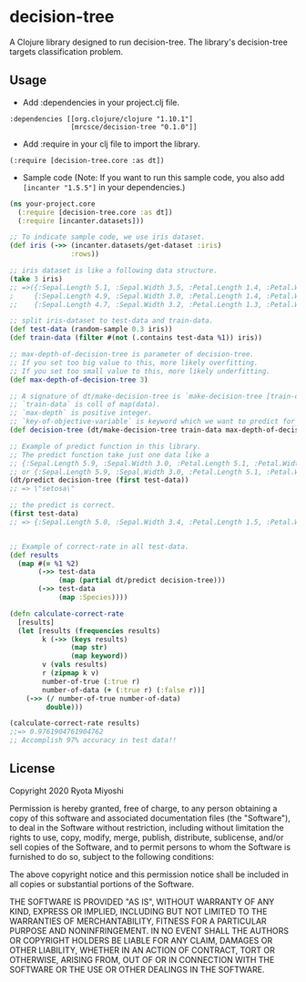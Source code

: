 # decision-tree

A Clojure library designed to run decision-tree. 
The library's decision-tree targets classification problem.

## Usage
* Add :dependencies in your project.clj file.
```
:dependencies [[org.clojure/clojure "1.10.1"]
               [mrcsce/decision-tree "0.1.0"]]
```

* Add :require in your clj file to import the library.
```
(:require [decision-tree.core :as dt])
```

* Sample code (Note: If you want to run this sample code, you also add `[incanter "1.5.5"]` in your dependencies.)
```clojure
(ns your-project.core
  (:require [decision-tree.core :as dt])
  (:require [incanter.datasets]))

;; To indicate sample code, we use iris dataset.
(def iris (->> (incanter.datasets/get-dataset :iris)
               :rows))

;; iris dataset is like a following data structure.
(take 3 iris)
;; =>({:Sepal.Length 5.1, :Sepal.Width 3.5, :Petal.Length 1.4, :Petal.Width 0.2, :Species \"setosa\"}
;     {:Sepal.Length 4.9, :Sepal.Width 3.0, :Petal.Length 1.4, :Petal.Width 0.2, :Species \"setosa\"}
;;    {:Sepal.Length 4.7, :Sepal.Width 3.2, :Petal.Length 1.3, :Petal.Width 0.2, :Species \"setosa\"})

;; split iris-dataset to test-data and train-data.
(def test-data (random-sample 0.3 iris))
(def train-data (filter #(not (.contains test-data %1)) iris))

;; max-depth-of-decision-tree is parameter of decision-tree.
;; If you set too big value to this, more likely overfitting.
;; If you set too small value to this, more likely underfitting.
(def max-depth-of-decision-tree 3)

;; A signature of dt/make-decision-tree is `make-decision-tree [train-data max-depth key-of-objective-variable]`.
;; `train-data` is coll of map(data).
;; `max-depth` is positive integer.
;; `key-of-objective-variable` is keyword which we want to predict for example it is :Species in iris dataset.
(def decision-tree (dt/make-decision-tree train-data max-depth-of-decision-tree :Species))

;; Example of predict function in this library.
;; The predict function take just one data like a
;; {:Sepal.Length 5.9, :Sepal.Width 3.0, :Petal.Length 5.1, :Petal.Width 1.8, :Species \"virginica\"})
;; or {:Sepal.Length 5.9, :Sepal.Width 3.0, :Petal.Length 5.1, :Petal.Width 1.8}.
(dt/predict decision-tree (first test-data))
;; => \"setosa\"

;; the predict is correct.
(first test-data)
;; => {:Sepal.Length 5.0, :Sepal.Width 3.4, :Petal.Length 1.5, :Petal.Width 0.2, :Species \"setosa\"}\n


;; Example of correct-rate in all test-data.
(def results
  (map #(= %1 %2)
       (->> test-data
            (map (partial dt/predict decision-tree)))
       (->> test-data
            (map :Species))))

(defn calculate-correct-rate
  [results]
  (let [results (frequencies results)
        k (->> (keys results)
               (map str)
               (map keyword))
        v (vals results)
        r (zipmap k v)
        number-of-true (:true r)
        number-of-data (+ (:true r) (:false r))]
    (->> (/ number-of-true number-of-data)
         double)))

(calculate-correct-rate results)
;;=> 0.9761904761904762
;; Accomplish 97% accuracy in test data!!
```

## License

Copyright 2020 Ryota Miyoshi

Permission is hereby granted, free of charge, to any person obtaining a copy of this software and associated documentation files (the "Software"), to deal in the Software without restriction, including without limitation the rights to use, copy, modify, merge, publish, distribute, sublicense, and/or sell copies of the Software, and to permit persons to whom the Software is furnished to do so, subject to the following conditions:

The above copyright notice and this permission notice shall be included in all copies or substantial portions of the Software.

THE SOFTWARE IS PROVIDED "AS IS", WITHOUT WARRANTY OF ANY KIND, EXPRESS OR IMPLIED, INCLUDING BUT NOT LIMITED TO THE WARRANTIES OF MERCHANTABILITY, FITNESS FOR A PARTICULAR PURPOSE AND NONINFRINGEMENT. IN NO EVENT SHALL THE AUTHORS OR COPYRIGHT HOLDERS BE LIABLE FOR ANY CLAIM, DAMAGES OR OTHER LIABILITY, WHETHER IN AN ACTION OF CONTRACT, TORT OR OTHERWISE, ARISING FROM, OUT OF OR IN CONNECTION WITH THE SOFTWARE OR THE USE OR OTHER DEALINGS IN THE SOFTWARE.

